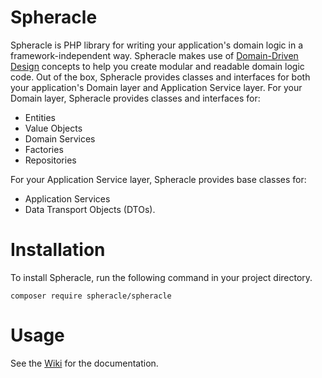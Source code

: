 # Spheracle
Spheracle is PHP library for writing your application's domain logic in a framework-independent way. Spheracle makes use of [Domain-Driven Design](https://en.wikipedia.org/wiki/Domain-driven_design) concepts to help you create modular and readable domain logic code. Out of the box, Spheracle provides classes and interfaces for both your application's Domain layer and Application Service layer. For your Domain layer, Spheracle provides classes and interfaces for: 
- Entities
- Value Objects
- Domain Services
- Factories
- Repositories

For your Application Service layer, Spheracle provides base classes for:
- Application Services
- Data Transport Objects (DTOs). 

# Installation
To install Spheracle, run the following command in your project directory.

```
composer require spheracle/spheracle
```

# Usage
See the [Wiki](https://github.com/PatrickL789/Spheracle/wiki) for the documentation.
